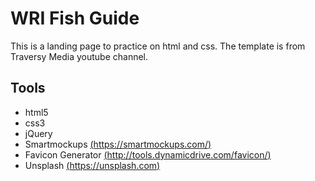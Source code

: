 # WRI Fish Guide

This is a landing page to practice on html and css.  The template is from Traversy Media youtube channel.

## Tools
- html5
- css3
- jQuery
- Smartmockups [(https://smartmockups.com/)](https://smartmockups.com/)
- Favicon Generator [(http://tools.dynamicdrive.com/favicon/)](http://tools.dynamicdrive.com/favicon/)
- Unsplash [(https://unsplash.com)](https://unsplash.com)
